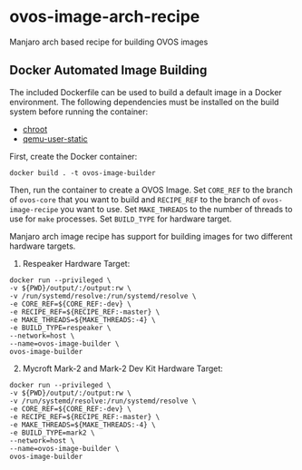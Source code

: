 # ovos-image-arch-recipe
Manjaro arch based recipe for building OVOS images

## Docker Automated Image Building
The included Dockerfile can be used to build a default image in a Docker environment.
The following dependencies must be installed on the build system before running the
container:

* [chroot](https://wiki.debian.org/chroot)
* [qemu-user-static](https://wiki.debian.org/QemuUserEmulation)

First, create the Docker container:
```shell
docker build . -t ovos-image-builder
```

Then, run the container to create a OVOS Image. Set `CORE_REF` to the branch of
`ovos-core` that you want to build and `RECIPE_REF` to the branch of `ovos-image-recipe`
you want to use. Set `MAKE_THREADS` to the number of threads to use for `make` processes.
Set `BUILD_TYPE` for hardware target.

Manjaro arch image recipe has support for building images for two different hardware targets.

1. Respeaker Hardware Target:

``` shell
docker run --privileged \
-v ${PWD}/output/:/output:rw \
-v /run/systemd/resolve:/run/systemd/resolve \
-e CORE_REF=${CORE_REF:-dev} \
-e RECIPE_REF=${RECIPE_REF:-master} \
-e MAKE_THREADS=${MAKE_THREADS:-4} \
-e BUILD_TYPE=respeaker \
--network=host \
--name=ovos-image-builder \
ovos-image-builder
```

2. Mycroft Mark-2 and Mark-2 Dev Kit Hardware Target:

``` shell
docker run --privileged \
-v ${PWD}/output/:/output:rw \
-v /run/systemd/resolve:/run/systemd/resolve \
-e CORE_REF=${CORE_REF:-dev} \
-e RECIPE_REF=${RECIPE_REF:-master} \
-e MAKE_THREADS=${MAKE_THREADS:-4} \
-e BUILD_TYPE=mark2 \
--network=host \
--name=ovos-image-builder \
ovos-image-builder
```
